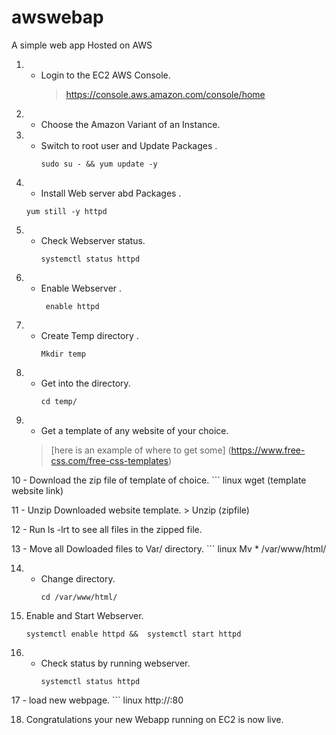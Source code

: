 # awswebap
A simple web app Hosted on AWS
1. - Login to the EC2 AWS Console.
     > https://console.aws.amazon.com/console/home
     
2. - Choose the Amazon Variant of an Instance.
3. - Switch to root user and Update Packages .
     ```linux
     sudo su - && yum update -y
     
4.  - Install Web server abd Packages .
     ``` linux 
     yum still -y httpd
5. - Check Webserver status.
      ``` linux 
      systemctl status httpd
6. - Enable Webserver .
      ``` linux 
       enable httpd
7. - Create Temp directory .
     ``` linux
     Mkdir temp
8. - Get into the directory.
      ``` linux
      cd temp/
9. - Get a template of any website of your choice.
    > [here is an example of where to get some] (https://www.free-css.com/free-css-templates)
    
10 - Download the zip file of template of choice.
     ``` linux
      wget (template website link)
      
11 - Unzip Downloaded website template.
        > Unzip (zipfile)
        
12 -  Run ls -lrt to see all files in the zipped file.

13 - Move all Dowloaded files to Var/ directory.
       ``` linux
        Mv * /var/www/html/
        
14. - Change directory.
        ``` linux
        cd /var/www/html/
        
15. Enable and Start Webserver.
      ``` linux
      systemctl enable httpd &&  systemctl start httpd
      
16. - Check status by running webserver.
         ``` linux
         systemctl status httpd
         
17 - load new webpage.
      ``` linux
      http://<public-ip>:80
      
18. Congratulations your new Webapp running on EC2 is now live. 
